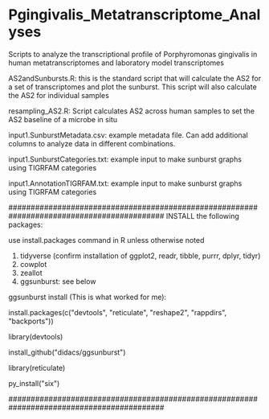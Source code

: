 # Pgingivalis_Metatranscriptome_Analyses
Scripts to analyze the transcriptional profile of Porphyromonas gingivalis in human metatranscriptomes and laboratory model transcriptomes

AS2andSunbursts.R: this is the standard script that will calculate the AS2 for a set of transcriptomes and plot the sunburst. This script will also calculate the AS2 for individual samples

resampling_AS2.R: Script calculates AS2 across human samples to set the AS2 baseline of a microbe in situ

input1.SunburstMetadata.csv: example metadata file. Can add additional columns to analyze data in different combinations.

input1.SunburstCategories.txt: example input to make sunburst graphs using TIGRFAM categories

input1.AnnotationTIGRFAM.txt: example input to make sunburst graphs using TIGRFAM categories

###########################################################################################
INSTALL the following packages:

use install.packages command in R unless otherwise noted

1. tidyverse (confirm installation of ggplot2, readr, tibble, purrr, dplyr, tidyr)
2. cowplot
3. zeallot
4. ggsunburst: see below

ggsunburst install (This is what worked for me):

install.packages(c("devtools", "reticulate", "reshape2", "rappdirs", "backports"))

library(devtools)

install_github("didacs/ggsunburst")

library(reticulate)

py_install("six")

###########################################################################################
